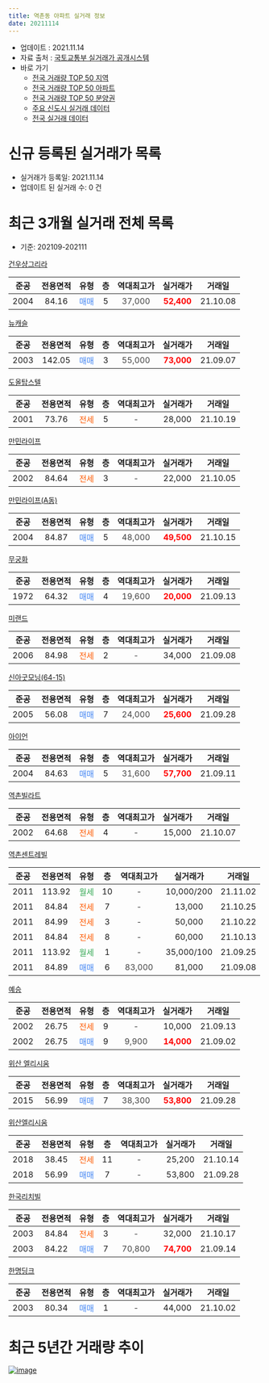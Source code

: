 ```yaml
---
title: 역촌동 아파트 실거래 정보
date: 20211114
---
```


* 업데이트 : 2021.11.14
* 자료 출처 : [국토교통부 실거래가 공개시스템](http://rt.molit.go.kr)
* 바로 가기
    * [전국 거래량 TOP 50 지역](https://apt-info.github.io/apt-trade-info/tr)
    * [전국 거래량 TOP 50 아파트](https://apt-info.github.io/apt-trade-info/ta)
    * [전국 거래량 TOP 50 분양권](https://apt-info.github.io/apt-trade-info/tb)
    * [주요 신도시 실거래 데이터](https://apt-info.github.io/apt-trade-info/newtown)
    * [전국 실거래 데이터](https://apt-info.github.io/apt-trade-info/all)



<script async src="https://pagead2.googlesyndication.com/pagead/js/adsbygoogle.js"></script>
<!-- 기본광고 -->
<ins class="adsbygoogle"
     style="display:block"
     data-ad-client="ca-pub-1142216861245946"
     data-ad-slot="4805727019"
     data-ad-format="auto"
     data-full-width-responsive="true"></ins>
<script>
     (adsbygoogle = window.adsbygoogle || []).push({});
</script>


# 신규 등록된 실거래가 목록

* 실거래가 등록일: 2021.11.14
* 업데이트 된 실거래 수: 0 건




<script async src="https://pagead2.googlesyndication.com/pagead/js/adsbygoogle.js"></script>
<!-- 기본광고 -->
<ins class="adsbygoogle"
     style="display:block"
     data-ad-client="ca-pub-1142216861245946"
     data-ad-slot="4805727019"
     data-ad-format="auto"
     data-full-width-responsive="true"></ins>
<script>
     (adsbygoogle = window.adsbygoogle || []).push({});
</script>


# 최근 3개월 실거래 전체 목록
* 기준: 202109-202111


[건우샹그리라](https://search.naver.com/search.naver?query=%EA%B1%B4%EC%9A%B0%EC%83%B9%EA%B7%B8%EB%A6%AC%EB%9D%BC)

|준공|전용면적|유형|층|역대최고가|실거래가|거래일|
|:---:|:---:|:---:|:---:|:---:|:---:|:---:|
|2004|84.16|<span style="color:#4285F3">매매</span>|5|<span style="color:#444444">37,000</span>|<b><span style="color:#FF0000">52,400</span></b>|21.10.08|

[뉴캐슬](https://search.naver.com/search.naver?query=%EB%89%B4%EC%BA%90%EC%8A%AC)

|준공|전용면적|유형|층|역대최고가|실거래가|거래일|
|:---:|:---:|:---:|:---:|:---:|:---:|:---:|
|2003|142.05|<span style="color:#4285F3">매매</span>|3|<span style="color:#444444">55,000</span>|<b><span style="color:#FF0000">73,000</span></b>|21.09.07|

[도올탑스텔](https://search.naver.com/search.naver?query=%EB%8F%84%EC%98%AC%ED%83%91%EC%8A%A4%ED%85%94)

|준공|전용면적|유형|층|역대최고가|실거래가|거래일|
|:---:|:---:|:---:|:---:|:---:|:---:|:---:|
|2001|73.76|<span style="color:#FF5A00">전세</span>|5|<span style="color:#444444">-</span>|28,000|21.10.19|

[만민라이프](https://search.naver.com/search.naver?query=%EB%A7%8C%EB%AF%BC%EB%9D%BC%EC%9D%B4%ED%94%84)

|준공|전용면적|유형|층|역대최고가|실거래가|거래일|
|:---:|:---:|:---:|:---:|:---:|:---:|:---:|
|2002|84.64|<span style="color:#FF5A00">전세</span>|3|<span style="color:#444444">-</span>|22,000|21.10.05|

[만민라이프(A동)](https://search.naver.com/search.naver?query=%EB%A7%8C%EB%AF%BC%EB%9D%BC%EC%9D%B4%ED%94%84%28A%EB%8F%99%29)

|준공|전용면적|유형|층|역대최고가|실거래가|거래일|
|:---:|:---:|:---:|:---:|:---:|:---:|:---:|
|2004|84.87|<span style="color:#4285F3">매매</span>|5|<span style="color:#444444">48,000</span>|<b><span style="color:#FF0000">49,500</span></b>|21.10.15|

[무궁화](https://search.naver.com/search.naver?query=%EB%AC%B4%EA%B6%81%ED%99%94)

|준공|전용면적|유형|층|역대최고가|실거래가|거래일|
|:---:|:---:|:---:|:---:|:---:|:---:|:---:|
|1972|64.32|<span style="color:#4285F3">매매</span>|4|<span style="color:#444444">19,600</span>|<b><span style="color:#FF0000">20,000</span></b>|21.09.13|

[미랜드](https://search.naver.com/search.naver?query=%EB%AF%B8%EB%9E%9C%EB%93%9C)

|준공|전용면적|유형|층|역대최고가|실거래가|거래일|
|:---:|:---:|:---:|:---:|:---:|:---:|:---:|
|2006|84.98|<span style="color:#FF5A00">전세</span>|2|<span style="color:#444444">-</span>|34,000|21.09.08|

[신아굿모닝(64-15)](https://search.naver.com/search.naver?query=%EC%8B%A0%EC%95%84%EA%B5%BF%EB%AA%A8%EB%8B%9D%2864-15%29)

|준공|전용면적|유형|층|역대최고가|실거래가|거래일|
|:---:|:---:|:---:|:---:|:---:|:---:|:---:|
|2005|56.08|<span style="color:#4285F3">매매</span>|7|<span style="color:#444444">24,000</span>|<b><span style="color:#FF0000">25,600</span></b>|21.09.28|

[아이언](https://search.naver.com/search.naver?query=%EC%95%84%EC%9D%B4%EC%96%B8)

|준공|전용면적|유형|층|역대최고가|실거래가|거래일|
|:---:|:---:|:---:|:---:|:---:|:---:|:---:|
|2004|84.63|<span style="color:#4285F3">매매</span>|5|<span style="color:#444444">31,600</span>|<b><span style="color:#FF0000">57,700</span></b>|21.09.11|

[역촌빌라트](https://search.naver.com/search.naver?query=%EC%97%AD%EC%B4%8C%EB%B9%8C%EB%9D%BC%ED%8A%B8)

|준공|전용면적|유형|층|역대최고가|실거래가|거래일|
|:---:|:---:|:---:|:---:|:---:|:---:|:---:|
|2002|64.68|<span style="color:#FF5A00">전세</span>|4|<span style="color:#444444">-</span>|15,000|21.10.07|

[역촌센트레빌](https://search.naver.com/search.naver?query=%EC%97%AD%EC%B4%8C%EC%84%BC%ED%8A%B8%EB%A0%88%EB%B9%8C)

|준공|전용면적|유형|층|역대최고가|실거래가|거래일|
|:---:|:---:|:---:|:---:|:---:|:---:|:---:|
|2011|113.92|<span style="color:#34A853">월세</span>|10|<span style="color:#444444">-</span>|10,000/200|21.11.02|
|2011|84.84|<span style="color:#FF5A00">전세</span>|7|<span style="color:#444444">-</span>|13,000|21.10.25|
|2011|84.99|<span style="color:#FF5A00">전세</span>|3|<span style="color:#444444">-</span>|50,000|21.10.22|
|2011|84.84|<span style="color:#FF5A00">전세</span>|8|<span style="color:#444444">-</span>|60,000|21.10.13|
|2011|113.92|<span style="color:#34A853">월세</span>|1|<span style="color:#444444">-</span>|35,000/100|21.09.25|
|2011|84.89|<span style="color:#4285F3">매매</span>|6|<span style="color:#444444">83,000</span>|81,000|21.09.08|

[예승](https://search.naver.com/search.naver?query=%EC%98%88%EC%8A%B9)

|준공|전용면적|유형|층|역대최고가|실거래가|거래일|
|:---:|:---:|:---:|:---:|:---:|:---:|:---:|
|2002|26.75|<span style="color:#FF5A00">전세</span>|9|<span style="color:#444444">-</span>|10,000|21.09.13|
|2002|26.75|<span style="color:#4285F3">매매</span>|9|<span style="color:#444444">9,900</span>|<b><span style="color:#FF0000">14,000</span></b>|21.09.02|

[위산 엘리시움](https://search.naver.com/search.naver?query=%EC%9C%84%EC%82%B0+%EC%97%98%EB%A6%AC%EC%8B%9C%EC%9B%80)

|준공|전용면적|유형|층|역대최고가|실거래가|거래일|
|:---:|:---:|:---:|:---:|:---:|:---:|:---:|
|2015|56.99|<span style="color:#4285F3">매매</span>|7|<span style="color:#444444">38,300</span>|<b><span style="color:#FF0000">53,800</span></b>|21.09.28|

[위산엘리시움](https://search.naver.com/search.naver?query=%EC%9C%84%EC%82%B0%EC%97%98%EB%A6%AC%EC%8B%9C%EC%9B%80)

|준공|전용면적|유형|층|역대최고가|실거래가|거래일|
|:---:|:---:|:---:|:---:|:---:|:---:|:---:|
|2018|38.45|<span style="color:#FF5A00">전세</span>|11|<span style="color:#444444">-</span>|25,200|21.10.14|
|2018|56.99|<span style="color:#4285F3">매매</span>|7|<span style="color:#444444">-</span>|53,800|21.09.28|

[한국리치빌](https://search.naver.com/search.naver?query=%ED%95%9C%EA%B5%AD%EB%A6%AC%EC%B9%98%EB%B9%8C)

|준공|전용면적|유형|층|역대최고가|실거래가|거래일|
|:---:|:---:|:---:|:---:|:---:|:---:|:---:|
|2003|84.84|<span style="color:#FF5A00">전세</span>|3|<span style="color:#444444">-</span>|32,000|21.10.17|
|2003|84.22|<span style="color:#4285F3">매매</span>|7|<span style="color:#444444">70,800</span>|<b><span style="color:#FF0000">74,700</span></b>|21.09.14|

[한명딩크](https://search.naver.com/search.naver?query=%ED%95%9C%EB%AA%85%EB%94%A9%ED%81%AC)

|준공|전용면적|유형|층|역대최고가|실거래가|거래일|
|:---:|:---:|:---:|:---:|:---:|:---:|:---:|
|2003|80.34|<span style="color:#4285F3">매매</span>|1|<span style="color:#444444">-</span>|44,000|21.10.02|



<script async src="https://pagead2.googlesyndication.com/pagead/js/adsbygoogle.js"></script>
<!-- 기본광고 -->
<ins class="adsbygoogle"
     style="display:block"
     data-ad-client="ca-pub-1142216861245946"
     data-ad-slot="4805727019"
     data-ad-format="auto"
     data-full-width-responsive="true"></ins>
<script>
     (adsbygoogle = window.adsbygoogle || []).push({});
</script>


# 최근 5년간 거래량 추이


<div style="width:100%;">
    <canvas id="deal_progress" height="200"></canvas>
</div>

<script>
new Chart(document.getElementById("deal_progress"), {
    type: 'line',
    data: {
        labels: ['16.01','16.02','16.03','16.04','16.05','16.06','16.07','16.08','16.09','16.10','16.11','16.12','17.01','17.02','17.03','17.04','17.05','17.06','17.07','17.08','17.09','17.10','17.11','17.12','18.01','18.02','18.03','18.04','18.05','18.06','18.07','18.08','18.09','18.10','18.11','18.12','19.01','19.02','19.03','19.04','19.05','19.06','19.07','19.08','19.09','19.10','19.11','19.12','20.01','20.02','20.03','20.04','20.05','20.06','20.07','20.08','20.09','20.10','20.11','20.12','21.01','21.02','21.03','21.04','21.05','21.06','21.07','21.08','21.09','21.10','21.11'],
        datasets: [{
            label: '매매/분양권',
            data: [14,11,17,17,17,15,14,11,15,14,6,15,5,5,12,9,12,16,9,6,4,3,13,7,9,9,16,10,8,7,8,20,19,6,2,7,14,5,9,9,7,2,9,36,6,12,12,5,8,15,10,6,12,13,22,15,17,17,10,11,9,11,7,11,17,4,5,6,9,3,0],
            borderColor: "rgba(66, 133, 243, 1)",
            backgroundColor: "rgba(66, 133, 243, 0.05)",
            borderWidth: 1,
            pointRadius: 0,
            fill: false,
            lineTension: 0
        },{
            label: '전/월세',
            data: [8,6,9,7,4,9,6,6,8,8,12,8,7,10,8,5,4,6,7,6,4,4,6,6,7,6,11,1,5,8,3,10,7,13,9,8,14,9,12,9,5,6,7,7,2,11,7,6,11,7,6,6,15,11,8,16,10,6,12,2,9,4,6,9,2,3,7,6,3,8,1],
            borderColor: "rgba(255, 90, 0, 1)",
            backgroundColor: "rgba(255, 90, 0, 0.05)",
            borderWidth: 1,
            pointRadius: 0,
            fill: false,
            lineTension: 0
        },{
            label: '합계',
            data: [22,17,26,24,21,24,20,17,23,22,18,23,12,15,20,14,16,22,16,12,8,7,19,13,16,15,27,11,13,15,11,30,26,19,11,15,28,14,21,18,12,8,16,43,8,23,19,11,19,22,16,12,27,24,30,31,27,23,22,13,18,15,13,20,19,7,12,12,12,11,1],
            borderColor: "rgba(0, 0, 0, 1)",
            backgroundColor: "rgba(0, 0, 0, 0.03)",
            borderWidth: 0.1,
            pointRadius: 0,
            fill: true,
            lineTension: 0
        }
        ]
    },
    options: {
        responsive: true,
        title: {
            display: false
        },
        tooltips: {
            mode: 'index',
            intersect: false
        },
        hover: {
            mode: 'nearest',
            intersect: true
        },
        scales: {
            xAxes: [{
                display: true,
                scaleLabel: {
                    display: true,
                    labelString: '년/월'
                }
            }],
            yAxes: [{
                display: true,
                ticks: {
                    suggestedMin: 0,
                },
                scaleLabel: {
                    display: true,
                    labelString: '실거래 수'
                }
            }]
        }
    }
});

</script>


[![image](https://apt-info.github.io/images/2020-01-03-apt-trade-info/1024x500.png)](https://play.google.com/store/apps/details?id=com.aptinfo.apttradeinfo)

